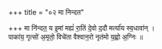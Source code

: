 +++
title = "०२ मा निन्दत"

+++
मा नि॑न्दत॒ य इ॒मां मह्यं॑ रा॒तिं दे॒वो द॒दौ मर्त्या॑य स्व॒धावा॑न् ।  
पाका॑य॒ गृत्सो॑ अ॒मृतो॒ विचे॑ता वैश्वान॒रो नृत॑मो य॒ह्वो अ॒ग्निः ॥
